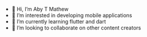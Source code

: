 - 👋 Hi, I’m Aby T Mathew
- 👀 I’m interested in developing mobile applications
- 🌱 I’m currently learning flutter and dart
- 💞️ I’m looking to collaborate on other content creators


<!---
abymathewtkv/abymathewtkv is a ✨ special ✨ repository because its `README.md` (this file) appears on your GitHub profile.
You can click the Preview link to take a look at your changes.
--->
